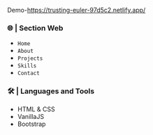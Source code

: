 Demo-https://trusting-euler-97d5c2.netlify.app/

### 🌐 | Section Web
- `Home`
- `About` 
- `Projects`
- `Skills`
- `Contact`

### 🛠️ | Languages and Tools
- HTML & CSS
- VanillaJS
- Bootstrap

